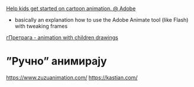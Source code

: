 [Help kids get started on cartoon animation. @ Adobe](https://www.adobe.com/creativecloud/video/discover/animation-maker-for-kids.html)
+ basically an explanation how to use the Adobe Animate tool (like Flash) with tweaking frames

[гПретрага - animation with children drawings](https://www.google.com/search?q=animation+with+children+drawings)

# ”Ручно” анимирају

https://www.zuzuanimation.com/
https://kastian.com/